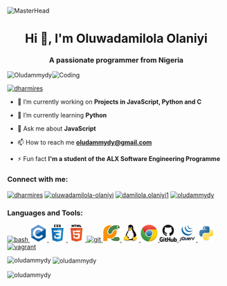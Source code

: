 ![MasterHead](https://ci6.googleusercontent.com/proxy/RfEBfeGimzRQSkh9qJZKVhwGI2ukJmBpm7w_YcKWKP5uH8G8QUWkYE3NnqDLzQMitLdf-Xju9YLUcW4liLw0bSxZ78X_4ZIV7fuCj3JbRGly9hs4NedG6mUu0JqCGbllJsJAd_PYPb6ozKufMocHvPbZgMIWdnj7E2COOWhVq_UlNqqQwkE0vMN42yDsmI6V3ffu-bPDWWE5ir_IcLg9oo-NZhZc-N2c=s0-d-e1-ft#https://getvero.s3.amazonaws.com/uploads%2F51bf572da463ed48502d491082a2c01e%2Ffullsize%2Ff63a3b84-5c63-437d-9a12-218e027179a6-morgane_sanglier_2.png)
<h1 align="center">Hi 👋, I'm Oluwadamilola Olaniyi</h1>
<h3 align="center">A passionate programmer from Nigeria</h3>
<img align= "right" alt="Coding" width="400" src="https://cdn.dribbble.com/users/1162077/screenshots/3848914/media/320984a9ca58b3c73274c9259ecf6de8.gif">

<p align="left"> <img src="https://komarev.com/ghpvc/?username=Oludammydy&label=Profile%20views&color=0e75b6&style=flat" alt="Oludammydy" /> </p>

<p align="left"> <a href="https://twitter.com/dharmires" target="blank"><img src="https://img.shields.io/twitter/follow/dharmires?logo=twitter&style=for-the-badge" alt="dharmires" /></a> </p>

- 🔭 I’m currently working on **Projects in JavaScript, Python and C**

- 🌱 I’m currently learning **Python**

- 💬 Ask me about **JavaScript**

- 📫 How to reach me **oludammydy@gmail.com**

- ⚡ Fun fact **I'm a student of the ALX Software Engineering Programme**

<h3 align="left">Connect with me:</h3>
<p align="left">
<a href="https://twitter.com/dharmires" target="blank"><img align="center" src="https://raw.githubusercontent.com/rahuldkjain/github-profile-readme-generator/master/src/images/icons/Social/twitter.svg" alt="dharmires" height="30" width="40" /></a>
<a href="https://linkedin.com/in/oluwadamilola-olaniyi-2ba476194" target="blank"><img align="center" src="https://raw.githubusercontent.com/rahuldkjain/github-profile-readme-generator/master/src/images/icons/Social/linked-in-alt.svg" alt="oluwadamilola-olaniyi" height="30" width="40" /></a>
<a href="https://fb.com/damilola.olaniyi1" target="blank"><img align="center" src="https://raw.githubusercontent.com/rahuldkjain/github-profile-readme-generator/master/src/images/icons/Social/facebook.svg" alt="damilola.olaniyi1" height="30" width="40" /></a>
<a href="https://instagram.com/oludammydy" target="blank"><img align="center" src="https://raw.githubusercontent.com/rahuldkjain/github-profile-readme-generator/master/src/images/icons/Social/instagram.svg" alt="oludammydy" height="30" width="40" /></a>
</p>

<h3 align="left">Languages and Tools:</h3>
<p align="left"> <a href="https://www.gnu.org/software/bash/" target="_blank" rel="noreferrer"> <img src="https://www.vectorlogo.zone/logos/gnu_bash/gnu_bash-icon.svg" alt="bash" width="40" height="40"/> </a> <a href="https://www.cprogramming.com/" target="_blank" rel="noreferrer"> <img src="https://raw.githubusercontent.com/devicons/devicon/master/icons/c/c-original.svg" alt="c" width="40" height="40"/> </a> <a href="https://www.w3schools.com/css/" target="_blank" rel="noreferrer"> <img src="https://raw.githubusercontent.com/devicons/devicon/master/icons/css3/css3-original-wordmark.svg" alt="css3" width="40" height="40"/> </a> <a href="https://www.w3.org/html/" target="_blank" rel="noreferrer"> <img src="https://raw.githubusercontent.com/devicons/devicon/master/icons/html5/html5-original-wordmark.svg" alt="html5" width="40" height="40"/> <a href="https://git-scm.com/" target="_blank" rel="noreferrer"> <img src="https://www.vectorlogo.zone/logos/git-scm/git-scm-icon.svg" alt="git" width="40" height="40"/> </a> <a href="https://www.github.com/" target="_blank" rel="noreferrer"> <img src="https://raw.githubusercontent.com/devicons/devicon/master/icons/pycharm/pycharm-original.svg" alt="html5" width="40" height="40"/> </a> <a href="https://www.github.com/" target="_blank" rel="noreferrer"> <img src="https://raw.githubusercontent.com/devicons/devicon/master/icons/linux/linux-original.svg" alt="html5" width="40" height="40"/> </a> <a href="https://www.github.com/" target="_blank" rel="noreferrer"> <img src="https://raw.githubusercontent.com/devicons/devicon/master/icons/chrome/chrome-original.svg" alt="html5" width="40" height="40"/> </a> <a href="https://www.github.com/" target="_blank" rel="noreferrer"> <img src="https://raw.githubusercontent.com/devicons/devicon/master/icons/github/github-original-wordmark.svg" alt="html5" width="40" height="40"/> </a> <a href="https://www.github.com/" target="_blank" rel="noreferrer"> <img src="https://raw.githubusercontent.com/devicons/devicon/master/icons/jquery/jquery-original-wordmark.svg" alt="html5" width="40" height="40"/> </a>  </a> <a href="https://www.python.org" target="_blank" rel="noreferrer"> <img src="https://raw.githubusercontent.com/devicons/devicon/master/icons/python/python-original.svg" alt="python" width="40" height="40"/> </a> <a href="https://www.vagrantup.com/" target="_blank" rel="noreferrer"> <img src="https://www.vectorlogo.zone/logos/vagrantup/vagrantup-icon.svg" alt="vagrant" width="40" height="40"/> </a> </p>

<p><img align="left" src="https://github-readme-stats.vercel.app/api/top-langs?username=oludammydy&show_icons=true&locale=en&layout=compact" alt="oludammydy" /></p>

<p>&nbsp;<img align="center" src="https://github-readme-stats.vercel.app/api?username=oludammydy&show_icons=true&locale=en" alt="oludammydy" /></p>

<p><img align="center" src="https://github-readme-streak-stats.herokuapp.com/?user=oludammydy&" alt="oludammydy" /></p>
